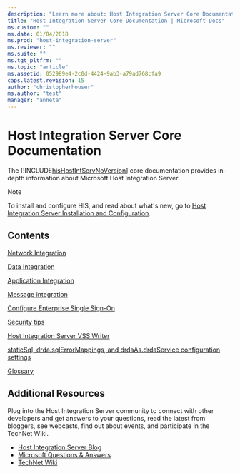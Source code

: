 ```yaml
---
description: "Learn more about: Host Integration Server Core Documentation"
title: "Host Integration Server Core Documentation | Microsoft Docs"
ms.custom: ""
ms.date: 01/04/2018
ms.prod: "host-integration-server"
ms.reviewer: ""
ms.suite: ""
ms.tgt_pltfrm: ""
ms.topic: "article"
ms.assetid: 052989e4-2c0d-4424-9ab3-a79ad768cfa9
caps.latest.revision: 15
author: "christopherhouser"
ms.author: "test"
manager: "anneta"
---
```

# Host Integration Server Core Documentation
The [!INCLUDE[hisHostIntServNoVersion](../includes/hishostintservnoversion-md.md)] core documentation provides in-depth information about Microsoft Host Integration Server.

> [!NOTE]
>  To install and configure HIS, and read about what's new, go to [Host Integration Server Installation and Configuration](../install-and-config-guides/host-integration-server-installation-and-configuration.md).

## Contents

[Network Integration](network-integration.md)

[Data Integration](data-integration.md)

[Application Integration](application-integration-planning-2.md)

[Message integration](message-integration-configuration-2.md)

[Configure Enterprise Single Sign-On](enterprise-single-sign-on-configuration-1.md)

[Security tips](security-and-protection1.md)

[Host Integration Server VSS Writer](host-integration-server-vss-writer.md)

[staticSql, drda.sqlErrorMappings, and drdaAs.drdaService configuration settings](application-configuration-settings.md)

[Glossary](glossary2.md)

## Additional Resources

Plug into the Host Integration Server community to connect with other developers and get answers to your questions, read the latest from bloggers, see webcasts, find out about events, and participate in the TechNet Wiki.

- [Host Integration Server Blog](https://techcommunity.microsoft.com/t5/host-integration-blog/bg-p/HostIntegrationBlog)
- [Microsoft Questions & Answers](/answers)
- [TechNet Wiki](https://go.microsoft.com/fwlink/?LinkId=198099)
